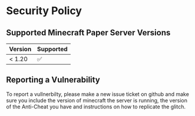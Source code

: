 # Security Policy

## Supported Minecraft Paper Server Versions

| Version | Supported          |
| ------- | ------------------ |
| < 1.20   | ✅                |

## Reporting a Vulnerability

To report a vullnerbilty, please make a new issue ticket on github and make sure you include the version of minecraft the server is running, the version of the Anti-Cheat you have
and instructions on how to replicate the glitch.
